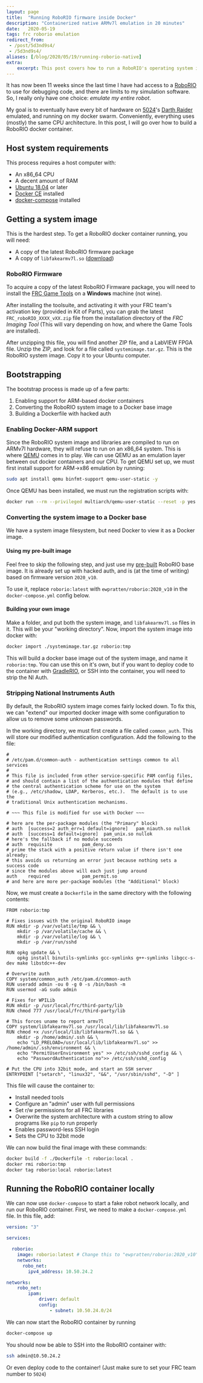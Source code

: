 ```yaml
---
layout: page
title:  "Running RoboRIO firmware inside Docker"
description: "Containerized native ARMv7l emulation in 20 minutes"
date:   2020-05-19
tags: frc roborio emulation
redirect_from: 
 - /post/5d3nd9s4/
 - /5d3nd9s4/
aliases: [/blog/2020/05/19/running-roborio-native]
extra:
    excerpt: This post covers how to run a RoboRIO's operating system in Docker
---
```


It has now been 11 weeks since the last time I have had access to a [RoboRIO](https://www.ni.com/en-ca/support/model.roborio.html) to use for debugging code, and there are limits to my simulation software. So, I really only have one choice: *emulate my entire robot*.

My goal is to eventually have every bit of hardware on [5024](https://www.thebluealliance.com/team/5024)'s [Darth Raider](https://cs.5024.ca/webdocs/docs/robots/darthRaider) emulated, and running on my docker swarm. Conveniently, everything uses (mostly) the same CPU architecture. In this post, I will go over how to build a RoboRIO docker container.

## Host system requirements

This process requires a host computer with:
 - An x86_64 CPU
 - A decent amount of RAM
 - [Ubuntu 18.04](https://mirrors.lug.mtu.edu/ubuntu-releases/18.04/) or later
 - [Docker CE](https://docs.docker.com/engine/install/debian/) installed
 - [docker-compose](https://docs.docker.com/compose/install/) installed

## Getting a system image

This is the hardest step. To get a RoboRIO docker container running, you will need:
 - A copy of the latest RoboRIO firmware package
 - A copy of `libfakearmv7l.so` ([download](https://github.com/robotpy/fakearmv7l/releases/download/v1/libfakearmv7l.so))

### RoboRIO Firmware

To acquire a copy of the latest RoboRIO Firmware package, you will need to install the [FRC Game Tools](https://www.ni.com/en-ca/support/downloads/drivers/download.frc-game-tools.html) on a **Windows** machine (not wine).

After installing the toolsuite, and activating it with your FRC team's activation key (provided in Kit of Parts), you can grab the latest `FRC_roboRIO_XXXX_vXX.zip` file from the installation directory of the *FRC Imaging Tool* (This will vary depending on how, and where the Game Tools are installed).

After unzipping this file, you will find another ZIP file, and a LabVIEW FPGA file. Unzip the ZIP, and look for a file called `systemimage.tar.gz`. This is the RoboRIO system image. Copy it to your Ubuntu computer.

## Bootstrapping

The bootstrap process is made up of a few parts:

 1. Enabling support for ARM-based docker containers
 2. Converting the RoboRIO system image to a Docker base image
 3. Building a Dockerfile with hacked auth

### Enabling Docker-ARM support

Since the RoboRIO system image and libraries are compiled to run on ARMv7l hardware, they will refuse to run on an x86_64 system. This is where [QEMU](https://www.qemu.org/) comes in to play. We can use QEMU as an emulation layer between out docker containers and our CPU. To get QEMU set up, we must first install support for ARM->x86 emulation by running:

```sh
sudo apt install qemu binfmt-support qemu-user-static -y
```

Once QEMU has been installed, we must run the registration scripts with:

```sh
docker run --rm --privileged multiarch/qemu-user-static --reset -p yes
```

### Converting the system image to a Docker base

We have a system image filesystem, but need Docker to view it as a Docker image. 

#### Using my pre-built image

Feel free to skip the following step, and just use my [pre-built](https://hub.docker.com/r/ewpratten/roborio) RoboRIO base image. It is already set up with hacked auth, and is (at the time of writing) based on firmware version `2020_v10`.

To use it, replace `roborio:latest` with `ewpratten/roborio:2020_v10` in the `docker-compose.yml` config below.

#### Building your own image

Make a folder, and put both the system image, and `libfakearmv7l.so` files in it. This will be your "working directory". Now, import the system image into docker with:

```sh
docker import ./systemimage.tar.gz roborio:tmp
```

This will build a docker base image out of the system image, and name it `roborio:tmp`. You can use this on it's own, but if you want to deploy code to the container with [GradleRIO](https://github.com/wpilibsuite/GradleRIO), or SSH into the container, you will need to strip the NI Auth.

### Stripping National Instruments Auth

By default, the RoboRIO system image comes fairly locked down. To fix this, we can "extend" our imported docker image with some configuration to allow us to remove some unknown passwords.

In the working directory, we must first create a file called `common_auth`. This will store our modified authentication configuration. Add the following to the file:

```
#
# /etc/pam.d/common-auth - authentication settings common to all services
#
# This file is included from other service-specific PAM config files,
# and should contain a list of the authentication modules that define
# the central authentication scheme for use on the system
# (e.g., /etc/shadow, LDAP, Kerberos, etc.).  The default is to use the
# traditional Unix authentication mechanisms.

# ~~~ This file is modified for use with Docker ~~~ 

# here are the per-package modules (the "Primary" block)
# auth	[success=2 auth_err=1 default=ignore]	pam_niauth.so nullok
# auth	[success=1 default=ignore]	pam_unix.so nullok
# here's the fallback if no module succeeds
# auth	requisite			pam_deny.so
# prime the stack with a positive return value if there isn't one already;
# this avoids us returning an error just because nothing sets a success code
# since the modules above will each just jump around
auth	required			pam_permit.so
# and here are more per-package modules (the "Additional" block)

```

Now, we must create a `Dockerfile` in the same directory with the following contents:

```
FROM roborio:tmp

# Fixes issues with the original RoboRIO image
RUN mkdir -p /var/volatile/tmp && \
    mkdir -p /var/volatile/cache && \
    mkdir -p /var/volatile/log && \
    mkdir -p /var/run/sshd

RUN opkg update && \
    opkg install binutils-symlinks gcc-symlinks g++-symlinks libgcc-s-dev make libstdc++-dev

# Overwrite auth
COPY system/common_auth /etc/pam.d/common-auth
RUN useradd admin -ou 0 -g 0 -s /bin/bash -m
RUN usermod -aG sudo admin

# Fixes for WPILib
RUN mkdir -p /usr/local/frc/third-party/lib
RUN chmod 777 /usr/local/frc/third-party/lib

# This forces uname to report armv7l
COPY system/libfakearmv7l.so /usr/local/lib/libfakearmv7l.so
RUN chmod +x /usr/local/lib/libfakearmv7l.so && \
    mkdir -p /home/admin/.ssh && \ 
    echo "LD_PRELOAD=/usr/local/lib/libfakearmv7l.so" >> /home/admin/.ssh/environment && \
    echo "PermitUserEnvironment yes" >> /etc/ssh/sshd_config && \
    echo "PasswordAuthentication no">> /etc/ssh/sshd_config

# Put the CPU into 32bit mode, and start an SSH server
ENTRYPOINT ["setarch", "linux32", "&&", "/usr/sbin/sshd", "-D" ]
```

This file will cause the container to:
 - Install needed tools
 - Configure an "admin" user with full permissions
 - Set r/w permissions for all FRC libraries
 - Overwrite the system architecture with a custom string to allow programs like `pip` to run properly
 - Enables password-less SSH login
 - Sets the CPU to 32bit mode

We can now build the final image with these commands:

```sh
docker build -f ./Dockerfile -t roborio:local .
docker rmi roborio:tmp
docker tag roborio:local roborio:latest
```

## Running the RoboRIO container locally

We can now use `docker-compose` to start a fake robot network locally, and run our RoboRIO container. First, we need to make a `docker-compose.yml` file. In this file, add:

```yml
version: "3"

services:

  roborio:
    image: roborio:latest # Change this to "ewpratten/roborio:2020_v10" if using my pre-built image
    networks:
      robo_net:
        ipv4_address: 10.50.24.2

networks:
    robo_net:
        ipam:
            driver: default
            config:
                - subnet: 10.50.24.0/24
```

We can now start the RoboRIO container by running

```sh
docker-compose up
```

You should now be able to SSH into the RoboRIO container with:

```sh
ssh admin@10.50.24.2
```

Or even deploy code to the container! (Just make sure to set your FRC team number to `5024`)